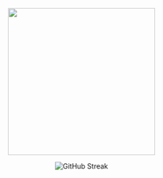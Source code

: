 <div id="header" align="center">
  <div id="schwi">
    <img src="schwi.gif" width="300"/>
  </div>
  <div>

  ![GitHub Streak](http://github-readme-streak-stats.herokuapp.com?user=Avairon&theme=highcontrast&background=000000&ring=7000a6&fire=7000a6&currStreakLabel=8000c1)
  
  </div>
</div>






